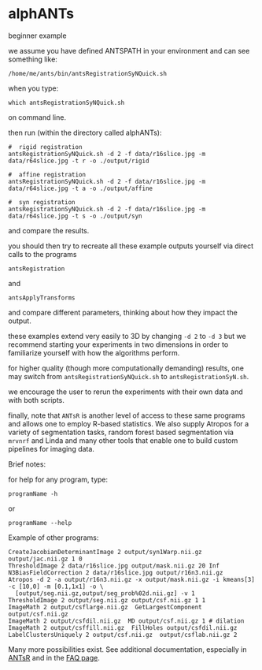 # alphANTs

beginner example

we assume you have defined ANTSPATH in your environment and can see something like:

```
/home/me/ants/bin/antsRegistrationSyNQuick.sh
```

when you type:

```
which antsRegistrationSyNQuick.sh
```

on command line.

then run (within the directory called alphANTs):

```
#  rigid registration
antsRegistrationSyNQuick.sh -d 2 -f data/r16slice.jpg -m data/r64slice.jpg -t r -o ./output/rigid
```


```
#  affine registration
antsRegistrationSyNQuick.sh -d 2 -f data/r16slice.jpg -m data/r64slice.jpg -t a -o ./output/affine
```


```
#  syn registration
antsRegistrationSyNQuick.sh -d 2 -f data/r16slice.jpg -m data/r64slice.jpg -t s -o ./output/syn
```

and compare the results.

you should then try to recreate all these example outputs yourself via direct
calls to the programs

```
antsRegistration
```

and

```
antsApplyTransforms
```

and compare different parameters, thinking about how they impact the output.

these examples extend very easily to 3D by changing  ` -d 2 ` to ` -d 3 ` but we
recommend starting your experiments in two dimensions in order to familiarize
yourself with how the algorithms perform.

for higher quality (though more computationally demanding) results,
one may switch from `antsRegistrationSyNQuick.sh` to `antsRegistrationSyN.sh`.

we encourage the user to rerun the experiments with their own data and with
both scripts.

finally, note that `ANTsR` is another level of access to these same programs and
allows one to employ R-based statistics.  We also supply Atropos for a variety
of segmentation tasks, random forest based segmentation via `mrvnrf` and Linda
and many other tools that enable one to build custom pipelines for imaging data.


Brief notes:

for help for any program, type:

```
programName -h
```

or

```
programName --help
```

Example of other programs:

```
CreateJacobianDeterminantImage 2 output/syn1Warp.nii.gz output/jac.nii.gz 1 0
ThresholdImage 2 data/r16slice.jpg output/mask.nii.gz 20 Inf
N3BiasFieldCorrection 2 data/r16slice.jpg output/r16n3.nii.gz
Atropos -d 2 -a output/r16n3.nii.gz -x output/mask.nii.gz -i kmeans[3] -c [10,0] -m [0.1,1x1] -o \
  [output/seg.nii.gz,output/seg_prob%02d.nii.gz] -v 1
ThresholdImage 2 output/seg.nii.gz output/csf.nii.gz 1 1
ImageMath 2 output/csflarge.nii.gz  GetLargestComponent output/csf.nii.gz
ImageMath 2 output/csfdil.nii.gz  MD output/csf.nii.gz 1 # dilation
ImageMath 2 output/csffill.nii.gz  FillHoles output/csfdil.nii.gz
LabelClustersUniquely 2 output/csf.nii.gz  output/csflab.nii.gz 2
```

Many more possibilities exist. See additional documentation, especially in
[ANTsR](http://stnava.github.io/ANTsR/) and in the [FAQ page](https://github.com/stnava/ANTsTutorial/blob/master/handout/antsGithubExamples.Rmd).
